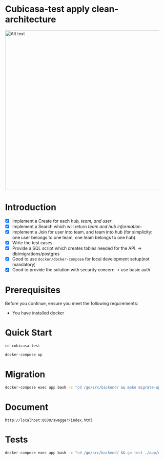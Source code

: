 # Cubicasa-test apply clean-architecture

<img src="https://blog.cleancoder.com/uncle-bob/images/2012-08-13-the-clean-architecture/CleanArchitecture.jpg" width="521" alt="Alt text" title="Optional title">

# Introduction

- [x] Implement a Create for each _hub, team, and user_.
- [x] Implement a Search which will return _team and hub information_.
- [x] Implement a Join for user into team, and team into hub (for simplicity: one user belongs to one team, one team
  belongs to one hub).
- [x] Write the test cases
- [x] Provide a SQL script which creates tables needed for the API. -> db/migrations/postgres
- [x] Good to use `docker/docker-compose` for local development setup(not mandatory)
- [x] Good to provide the solution with security concern -> use basic auth

# Prerequisites

Before you continue, ensure you meet the following requirements:

- You have installed docker

# Quick Start

```bash
cd cubicasa-test
```

```bash
docker-compose up
```

# Migration

```bash
docker-compose exec app bash -c "cd /go/src/backend/ && make migrate-up"
```

# Document

```
http://localhost:8000/swagger/index.html
```

# Tests

```bash
docker-compose exec app bash -c "cd /go/src/backend/ && go test ./app/usecase && go test ./app/external/persistence/pgsql"
```
